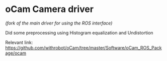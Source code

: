 
# oCam Camera driver
_(fork of the main driver for using the ROS interface)_

Did some preprocessing using Histogram equalization and Undistortion

Relevant link: https://github.com/withrobot/oCam/tree/master/Software/oCam_ROS_Package/ocam
